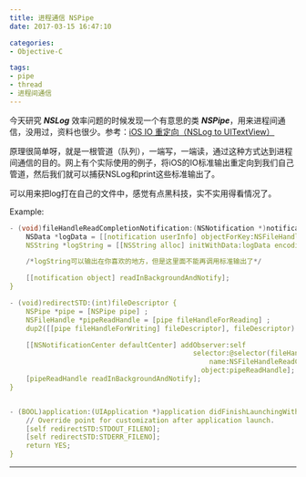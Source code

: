 ```yaml
---
title: 进程通信 NSPipe
date: 2017-03-15 16:47:10

categories:
- Objective-C

tags:
- pipe
- thread
- 进程间通信
---
```


今天研究 ***NSLog*** 效率问题的时候发现一个有意思的类 ***NSPipe***，用来进程间通信，没用过，资料也很少。参考：[iOS IO 重定向（NSLog to UITextView）](http://www.tuicool.com/articles/muUvIb)

原理很简单呀，就是一根管道（队列），一端写，一端读，通过这种方式达到进程间通信的目的。网上有个实际使用的例子，将iOS的IO标准输出重定向到我们自己管道，然后我们就可以捕获NSLog和print这些标准输出了。

可以用来把log打在自己的文件中，感觉有点黑科技，实不实用得看情况了。

Example:

```c
- (void)fileHandleReadCompletionNotification:(NSNotification *)notification {
    NSData *logData = [[notification userInfo] objectForKey:NSFileHandleNotificationDataItem];
    NSString *logString = [[NSString alloc] initWithData:logData encoding:NSUTF8StringEncoding];

    /*logString可以输出在你喜欢的地方，但是这里面不能再调用标准输出了*/

    [[notification object] readInBackgroundAndNotify];
}

- (void)redirectSTD:(int)fileDescriptor {
    NSPipe *pipe = [NSPipe pipe] ;
    NSFileHandle *pipeReadHandle = [pipe fileHandleForReading] ;
    dup2([[pipe fileHandleForWriting] fileDescriptor], fileDescriptor) ;

    [[NSNotificationCenter defaultCenter] addObserver:self
                                             selector:@selector(fileHandleReadCompletionNotification:)
                                                 name:NSFileHandleReadCompletionNotification
                                               object:pipeReadHandle];
    [pipeReadHandle readInBackgroundAndNotify];
}


- (BOOL)application:(UIApplication *)application didFinishLaunchingWithOptions:(NSDictionary *)launchOptions {
    // Override point for customization after application launch.
    [self redirectSTD:STDOUT_FILENO];
    [self redirectSTD:STDERR_FILENO];
    return YES;
}
```

---